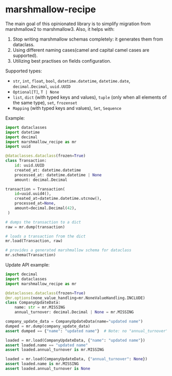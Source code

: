 # marshmallow-recipe

The main goal of this opinionated library is to simplify migration from marshmallow2 to marshmallow3. 
Also, it helps with:
1. Stop writing marshmallow schemas completely: it generates them from dataclass. 
2. Using different naming cases(camel and capital camel cases are supported).
3. Utilizing best practises on fields configuration.

Supported types:
- `str`, `int`, `float`, `bool`, `datetime.datetime`, `datetime.date`, `decimal.Decimal`, `uuid.UUID`
- `Optional[T]`, `T | None`
- `list`, `dict` (with typed keys and values), `tuple` (only when all elements of the same type), `set`, `frozenset`
- `Mapping` (with typed keys and values), `Set`, `Sequence`

Example:
```python
import dataclasses
import datetime
import decimal
import marshmallow_recipe as mr
import uuid

@dataclasses.dataclass(frozen=True)
class Transaction:
    id: uuid.UUID
    created_at: datetime.datetime
    processed_at: datetime.datetime | None
    amount: decimal.Decimal

transaction = Transaction(
    id=uuid.uuid4(),
    created_at=datetime.datetime.utcnow(),
    processed_at=None,
    amount=decimal.Decimal(42),
 )

# dumps the transaction to a dict
raw = mr.dump(transaction) 

# loads a transaction from the dict
mr.load(Transaction, raw)

# provides a generated marshmallow schema for dataclass
mr.schema(Transaction)
```

Update API example:

```python
import decimal
import dataclasses
import marshmallow_recipe as mr

@dataclasses.dataclass(frozen=True)
@mr.options(none_value_handling=mr.NoneValueHandling.INCLUDE)
class CompanyUpdateData:
    name: str = mr.MISSING
    annual_turnover: decimal.Decimal | None = mr.MISSING

company_update_data = CompanyUpdateData(name="updated name")
dumped = mr.dump(company_update_data)
assert dumped == {"name": "updated name"}  # Note: no "annual_turnover" here

loaded = mr.load(CompanyUpdateData, {"name": "updated name"})
assert loaded.name == "updated name"
assert loaded.annual_turnover is mr.MISSING

loaded = mr.load(CompanyUpdateData, {"annual_turnover": None})
assert loaded.name is mr.MISSING
assert loaded.annual_turnover is None
```
